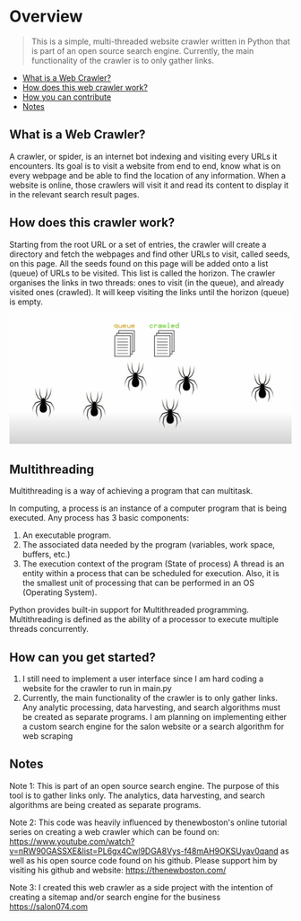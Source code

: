 # Overview

> This is a simple, multi-threaded website crawler written in Python that is part of an open source search engine.
Currently, the main functionality of the crawler is to only gather links.
<!-- toc -->

- [What is a Web Crawler?](#heading-1)
- [How does this web crawler work?](#heading-2)
- [How you can contribute](#heading-3)
- [Notes](#heading-4)

## What is a Web Crawler?
A crawler, or spider, is an internet bot indexing and visiting every URLs it encounters. Its goal 
is to visit a website from end to end, know what is on every webpage and be able to find the location 
of any information. 
When a website is online, those crawlers will visit it and read its content to display it in the relevant 
search result pages. 

## How does this crawler work?
Starting from the root URL or a set of entries, the crawler will create a directory and fetch the 
webpages and find other URLs to visit, called seeds, on this page. All the seeds found on this page 
will be added onto a list (queue) of URLs to be visited. This list is called the horizon. The 
crawler organises the links in two threads: ones to visit (in the queue), and already visited ones (crawled). 
It will keep visiting the links until the horizon (queue) is empty. 

![alt text](https://github.com/Zach-Shim/spider-crawler/blob/master/multi-thread-spiders.png)

## Multithreading
Multithreading is a way of achieving a program that can multitask.

In computing, a process is an instance of a computer program that is being executed. Any process has 3 basic components:
1. An executable program.
2. The associated data needed by the program (variables, work space, buffers, etc.)
3. The execution context of the program (State of process)
A thread is an entity within a process that can be scheduled for execution. Also, it is the smallest unit of processing that can be performed in an OS (Operating System).

Python provides built-in support for Multithreaded programming.
Multithreading is defined as the ability of a processor to execute multiple threads concurrently.

## How can you get started?
1. I still need to implement a user interface since I am hard coding a website for the crawler to run in main.py
2. Currently, the main functionality of the crawler is to only gather links. Any analytic processing, data harvesting, and search algorithms must be created as separate programs. I am planning on implementing either a custom search engine for the salon website or a search algorithm for web scraping

## Notes
Note 1: This is part of an open source search engine. The purpose of this tool is to gather links only. The analytics, data harvesting, and search algorithms are being created as separate programs.

Note 2: This code was heavily influenced by thenewboston's online tutorial series on creating a web crawler which can be found on:  
https://www.youtube.com/watch?v=nRW90GASSXE&list=PL6gx4Cwl9DGA8Vys-f48mAH9OKSUyav0qand 
as well as his open source code found on his github.
Please support him by visiting his github and website: https://thenewboston.com/

Note 3: I created this web crawler as a side project with the intention of creating a sitemap and/or search engine for the business https://salon074.com 
